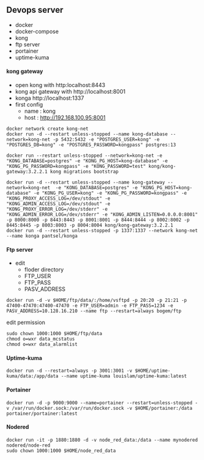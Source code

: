 ## Devops server

- docker
- docker-compose
- kong
- ftp server
- portainer
- uptime-kuma

#### kong gateway
- open kong with http:localhost:8443
- kong api gateway with http://localhost:8001
- konga http://localhost:1337
- first config
    - name : kong
    - host : http://192.168.100.95:8001
```
docker network create kong-net
docker run -d --restart unless-stopped --name kong-database --network=kong-net -p 5432:5432 -e "POSTGRES_USER=kong" -e "POSTGRES_DB=kong" -e "POSTGRES_PASSWORD=kongpass" postgres:13
```
```
docker run --restart unless-stopped --network=kong-net -e "KONG_DATABASE=postgres" -e "KONG_PG_HOST=kong-database" -e "KONG_PG_PASSWORD=kongpass" -e "KONG_PASSWORD=test" kong/kong-gateway:3.2.2.1 kong migrations bootstrap
```
```
docker run -d --restart unless-stopped --name kong-gateway --network=kong-net  -e "KONG_DATABASE=postgres" -e "KONG_PG_HOST=kong-database" -e "KONG_PG_USER=kong" -e "KONG_PG_PASSWORD=kongpass" -e "KONG_PROXY_ACCESS_LOG=/dev/stdout" -e "KONG_ADMIN_ACCESS_LOG=/dev/stdout" -e "KONG_PROXY_ERROR_LOG=/dev/stderr" -e "KONG_ADMIN_ERROR_LOG=/dev/stderr" -e "KONG_ADMIN_LISTEN=0.0.0.0:8001" -p 8000:8000 -p 8443:8443 -p 8001:8001 -p 8444:8444 -p 8002:8002 -p 8445:8445 -p 8003:8003 -p 8004:8004 kong/kong-gateway:3.2.2.1
docker run -d --restart unless-stopped -p 1337:1337 --network kong-net --name konga pantsel/konga
```

#### Ftp server
- edit
  - floder directory
  - FTP_USER
  - FTP_PASS
  - PASV_ADDRESS
```
docker run -d -v $HOME/ftp/data/:/home/vsftpd -p 20:20 -p 21:21 -p 47400-47470:47400-47470 -e FTP_USER=admin -e FTP_PASS=1234 -e PASV_ADDRESS=10.128.16.210 --name ftp --restart=always bogem/ftp
```
edit permission
```
sudo chown 1000:1000 $HOME/ftp/data
chmod o=wxr data_mcstatus
chmod o=wxr data_alarmlist
```

#### Uptime-kuma
```
docker run -d --restart=always -p 3001:3001 -v $HOME/uptime-kuma/data:/app/data --name uptime-kuma louislam/uptime-kuma:latest
```

#### Portainer
```
docker run -d -p 9000:9000 --name=portainer --restart=unless-stopped -v /var/run/docker.sock:/var/run/docker.sock -v $HOME/portainer:/data portainer/portainer:latest
```

#### Nodered
```
docker run -it -p 1880:1880 -d -v node_red_data:/data --name mynodered nodered/node-red
sudo chown 1000:1000 $HOME/node_red_data
```
